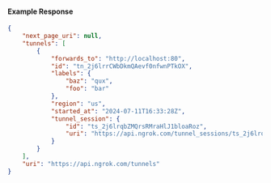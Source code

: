 <!-- Code generated for API Clients. DO NOT EDIT. -->

#### Example Response

```json
{
	"next_page_uri": null,
	"tunnels": [
		{
			"forwards_to": "http://localhost:80",
			"id": "tn_2j6lrrCWbDkmQAevf0nfwnPTkOX",
			"labels": {
				"baz": "qux",
				"foo": "bar"
			},
			"region": "us",
			"started_at": "2024-07-11T16:33:28Z",
			"tunnel_session": {
				"id": "ts_2j6lrqbZMQrsRMraHlJ1bloaRoz",
				"uri": "https://api.ngrok.com/tunnel_sessions/ts_2j6lrqbZMQrsRMraHlJ1bloaRoz"
			}
		}
	],
	"uri": "https://api.ngrok.com/tunnels"
}
```
